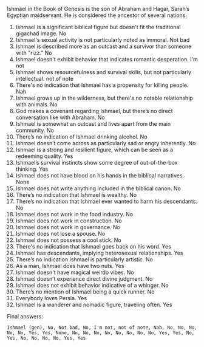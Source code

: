 Ishmael in the Book of Genesis is the son of Abraham and Hagar, Sarah’s Egyptian maidservant. He is considered the ancestor of several nations.

1. Ishmael is a significant biblical figure but doesn't fit the traditional gigachad image. No
2. Ishmael's sexual activity is not particularly noted as immoral. Not bad
3. Ishmael is described more as an outcast and a survivor than someone with "rizz." No
4. Ishmael doesn't exhibit behavior that indicates romantic desperation. I'm not
5. Ishmael shows resourcefulness and survival skills, but not particularly intellectual. not of note
6. There's no indication that Ishmael has a propensity for killing people. Nah
7. Ishmael grows up in the wilderness, but there's no notable relationship with animals. No
8. God makes a covenant regarding Ishmael, but there’s no direct conversation like with Abraham. No
9. Ishmael is somewhat an outcast and lives apart from the main community. No
10. There’s no indication of Ishmael drinking alcohol. No
11. Ishmael doesn’t come across as particularly sad or angry inherently. No
12. Ishmael is a strong and resilient figure, which can be seen as a redeeming quality. Yes
13. Ishmael’s survival instincts show some degree of out-of-the-box thinking. Yes
14. Ishmael does not have blood on his hands in the biblical narratives. None
15. Ishmael does not write anything included in the biblical canon. No
16. There’s no indication that Ishmael is wealthy. No
17. There’s no indication that Ishmael ever wanted to harm his descendants. No
18. Ishmael does not work in the food industry. No
19. Ishmael does not work in construction. No
20. Ishmael does not work in governance. No
21. Ishmael does not lose a spouse. No
22. Ishmael does not possess a cool stick. No
23. There's no indication that Ishmael goes back on his word. Yes
24. Ishmael has descendants, implying heterosexual relationships. Yes
25. There’s no indication Ishmael is particularly artistic. No
26. As a man, Ishmael does have two nuts. Yes
27. Ishmael doesn't have magical weirdo vibes. No
28. Ishmael doesn’t experience direct divine judgment. No
29. Ishmael does not exhibit behavior indicative of a whinger. No
30. There’s no mention of Ishmael being a quick runner. No
31. Everybody loves Persia. Yes
32. Ishmael is a wanderer and nomadic figure, traveling often. Yes

Final answers:

```Ishmael (gen), No, Not bad, No, I'm not, not of note, Nah, No, No, No, No, No, Yes, Yes, None, No, No, No, No, No, No, No, No, Yes, Yes, No, Yes, No, No, No, No, Yes, Yes```